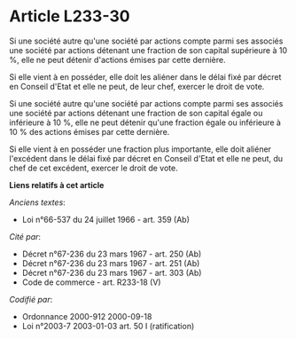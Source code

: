 # Article L233-30

Si une société autre qu'une société par actions compte parmi ses associés une société par actions détenant une fraction de
son capital supérieure à 10 %, elle ne peut détenir d'actions émises par cette dernière.

Si elle vient à en posséder, elle doit les aliéner dans le délai fixé par décret en Conseil d'Etat et elle ne peut, de leur
chef, exercer le droit de vote.

Si une société autre qu'une société par actions compte parmi ses associés une société par actions détenant une fraction de
son capital égale ou inférieure à 10 %, elle ne peut détenir qu'une fraction égale ou inférieure à 10 % des actions émises
par cette dernière.

Si elle vient à en posséder une fraction plus importante, elle doit aliéner l'excédent dans le délai fixé par décret en
Conseil d'Etat et elle ne peut, du chef de cet excédent, exercer le droit de vote.

**Liens relatifs à cet article**

_Anciens textes_:

  - Loi n°66-537 du 24 juillet 1966 - art. 359 (Ab)

_Cité par_:

  - Décret n°67-236 du 23 mars 1967 - art. 250 (Ab)
  - Décret n°67-236 du 23 mars 1967 - art. 251 (Ab)
  - Décret n°67-236 du 23 mars 1967 - art. 303 (Ab)
  - Code de commerce - art. R233-18 (V)

_Codifié par_:

  - Ordonnance 2000-912 2000-09-18
  - Loi n°2003-7 2003-01-03 art. 50 I (ratification)
